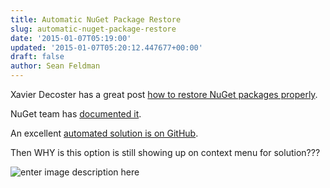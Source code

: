 ```yaml
---
title: Automatic NuGet Package Restore
slug: automatic-nuget-package-restore
date: '2015-01-07T05:19:00'
updated: '2015-01-07T05:20:12.447677+00:00'
draft: false
author: Sean Feldman
---
```

Xavier Decoster has a great post [how to restore NuGet packages properly][1]. 
NuGet team has [documented it][2].
An excellent [automated solution is on GitHub][3].

Then WHY is this option is still showing up on context menu for solution???

![enter image description here][4]


[1]: http://www.xavierdecoster.com/migrate-away-from-msbuild-based-nuget-package-restore
[2]: http://docs.nuget.org/docs/workflows/migrating-to-automatic-package-restore
[3]: https://github.com/owen2/AutomaticPackageRestoreMigrationScript
[4]: https://aspblogs.blob.core.windows.net:443/media/sfeldman/2015/NuGet_Restore/wrong.PNG
